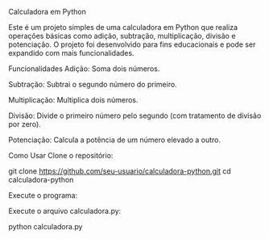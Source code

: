 Calculadora em Python

Este é um projeto simples de uma calculadora em Python que realiza operações básicas como adição, subtração, multiplicação, divisão e potenciação. O projeto foi desenvolvido para fins educacionais e pode ser expandido com mais funcionalidades.

Funcionalidades
Adição: Soma dois números.

Subtração: Subtrai o segundo número do primeiro.

Multiplicação: Multiplica dois números.

Divisão: Divide o primeiro número pelo segundo (com tratamento de divisão por zero).

Potenciação: Calcula a potência de um número elevado a outro.

Como Usar
Clone o repositório:

git clone https://github.com/seu-usuario/calculadora-python.git
cd calculadora-python

Execute o programa:

Execute o arquivo calculadora.py:

python calculadora.py

